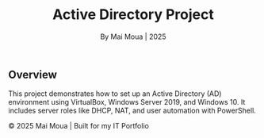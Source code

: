 <!DOCTYPE html>
<html lang="en">
<head>
  <meta charset="UTF-8" />
  <meta name="viewport" content="width=device-width, initial-scale=1.0"/>
  <title>Active Directory Project</title>
  <link rel="stylesheet" href="style.css" />
</head>
<body>
  <header>
    <h1>Active Directory Project</h1>
    <p>By Mai Moua | 2025</p>
  </header>

  <main>
    <section>
      <h2>Overview</h2>
      <p>This project demonstrates how to set up an Active Directory (AD) environment using VirtualBox, Windows Server 2019, and Windows 10. It includes server roles like DHCP, NAT, and user automation with PowerShell.</p>
    </section>

  
  <footer>
    <p>&copy; 2025 Mai Moua | Built for my IT Portfolio</p>
  </footer>
</body>
</html>
